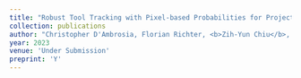 ```yaml
---
title: "Robust Tool Tracking with Pixel-based Probabilities for Projected Geometric Primitives"
collection: publications
author: "Christopher D'Ambrosia, Florian Richter, <b>Zih-Yun Chiu</b>, Nikhil Shinde, Fei Liu, Henrik Christensen, Michael C. Yip"
year: 2023
venue: 'Under Submission'
preprint: 'Y'
---
```

